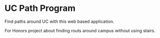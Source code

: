 # UC Path Program

Find paths around UC with this web based application.

For Honors project about finding routs around campus
without using stairs.

